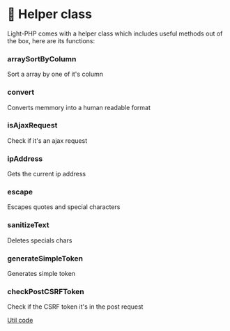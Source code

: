# :wrench: Helper class
Light-PHP comes with a helper class which includes useful methods out of the box, here are its functions:  

### arraySortByColumn
Sort a array by one of it's column

### convert
Converts memmory into a human readable format

### isAjaxRequest
Check if it's an ajax request

### ipAddress
Gets the current ip address

### escape
Escapes quotes and special characters

### sanitizeText
Deletes specials chars

### generateSimpleToken
Generates simple token

### checkPostCSRFToken
Check if the CSRF token it's in the post request

[Util code](https://github.com/bakeiro/Light-PHP/blob/master/system/library/Util.php)
